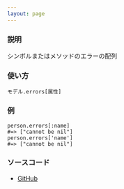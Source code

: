 ```yaml
---
layout: page
---
```


### 説明

シンボルまたはメソッドのエラーの配列

### 使い方

    モデル.errors[属性]

### 例

    person.errors[:name]
    #=> ["cannot be nil"]
    person.errors['name']
    #=> ["cannot be nil"]

### ソースコード

-   [GitHub](https://github.com/rails/rails/blob/984c3ef2775781d47efa9f541ce570daa2434a80/activemodel/lib/active_model/errors.rb)
